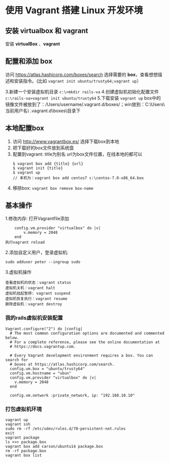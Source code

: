 # 使用 Vagrant 搭建 Linux 开发环境

## 安装 virtualbox 和 vagrant

安装 **virtualBox** 、**vagrant**

## 配置和添加 **box**

访问 https://atlas.hashicorp.com/boxes/search 选择需要的 **box**，查看想想描述和安装指令。(比如 `vagrant init ubuntu/trusty64;vagrant up`）


3.新建一个安装虚拟机目录
	`c:\>mkdir rails-va`
4.创建虚拟机初始化配置文件
	`c:\rails-va>vagrant init ubuntu/trusty64`
5.下载安装 `vagrant up`
	box中的镜像文件被放到了：/Users/username/.vagrant.d/boxes/；win放到：C:\Users\ 当前用户名\ .vagrant.d\boxes\目录下

## 本地配置box

1. 访问 http://www.vagrantbox.es/ 选择下载box到本地
2. 把下载好的box文件放到系统盘
3. 配置到vagrant: title为别名 url为box文件位置，在线本地的都可以
	```
	$ vagrant box add {title} {url}
	$ vagrant init {title}
	$ vagrant up
	// 本机为：vagrant box add centos7 c:\centos-7.0-x86_64.box	
	```
4. 移除box: `vagrant box remove box-name`

## 基本操作

1.修改内存:
	打开Vagrantfile添加

		config.vm.provider "virtualbox" do |v|
  			v.memory = 2048
		end
	执行vagrant reload
2.添加自定义用户，登录虚拟机:

	sudo adduser peter --ingroup sudo

3.虚拟机操作

    查看虚拟机的状态：vagrant status
	虚拟机关机：vagrant halt
	虚拟机挂起暂停: vagrant suspend
    虚拟机恢复执行：vagrant resume
	删除虚拟机：vagrant destroy


### 我的rails虚拟机安装配置

```
Vagrant.configure("2") do |config|
  # The most common configuration options are documented and commented below.
  # For a complete reference, please see the online documentation at
  # https://docs.vagrantup.com.

  # Every Vagrant development environment requires a box. You can search for
  # boxes at https://atlas.hashicorp.com/search.
  config.vm.box = "ubuntu/trusty64"
  config.vm.hostname = "ubun"
  config.vm.provider "virtualbox" do |v|
    v.memory = 2048
  end
  
  config.vm.network :private_network, ip: "192.168.10.10"
```

### 打包虚拟机环境

```
vagrant up
vagrant ssh
sudo rm -rf /etc/udev/rules.d/70-persistent-net.rules
exit
vagrant package
ls >>> package.box
vagrant box add carson/ubuntu14 package.box
rm -rf package.box
vagrant box list
```
